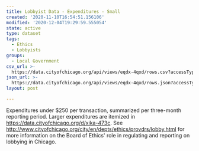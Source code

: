 ```yaml
---
title: Lobbyist Data - Expenditures - Small
created: '2020-11-10T16:54:51.156106'
modified: '2020-12-04T19:29:59.555054'
state: active
type: dataset
tags:
  - Ethics
  - Lobbyists
groups:
  - Local Government
csv_url: >-
  https://data.cityofchicago.org/api/views/eqdx-4qxd/rows.csv?accessType=DOWNLOAD
json_url: >-
  https://data.cityofchicago.org/api/views/eqdx-4qxd/rows.json?accessType=DOWNLOAD
layout: post

---
```

Expenditures under $250 per transaction, summarized per three-month reporting period.  Larger expenditures are itemized in https://data.cityofchicago.org/d/xika-473c.   See http://www.cityofchicago.org/city/en/depts/ethics/provdrs/lobby.html for more information on the Board of Ethics' role in regulating and reporting on lobbying in Chicago.
